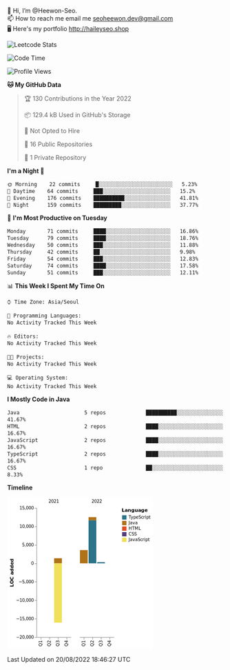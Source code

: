 👋 Hi, I’m @Heewon-Seo.  
📫 How to reach me email me seoheewon.dev@gmail.com   
🖥 Here's my portfolio http://haileyseo.shop

![Leetcode Stats](https://leetcode.card.workers.dev/?username=Heewon-Seo)

 <!--START_SECTION:waka-->
![Code Time](http://img.shields.io/badge/Code%20Time-129%20hrs%2029%20mins-blue)

![Profile Views](http://img.shields.io/badge/Profile%20Views-0-blue)

**🐱 My GitHub Data** 

> 🏆 130 Contributions in the Year 2022
 > 
> 📦 129.4 kB Used in GitHub's Storage 
 > 
> 🚫 Not Opted to Hire
 > 
> 📜 16 Public Repositories 
 > 
> 🔑 1 Private Repository 
 > 
**I'm a Night 🦉** 

```text
🌞 Morning    22 commits     █░░░░░░░░░░░░░░░░░░░░░░░░   5.23% 
🌆 Daytime    64 commits     ███░░░░░░░░░░░░░░░░░░░░░░   15.2% 
🌃 Evening    176 commits    ██████████░░░░░░░░░░░░░░░   41.81% 
🌙 Night      159 commits    █████████░░░░░░░░░░░░░░░░   37.77%

```
📅 **I'm Most Productive on Tuesday** 

```text
Monday       71 commits     ████░░░░░░░░░░░░░░░░░░░░░   16.86% 
Tuesday      79 commits     ████░░░░░░░░░░░░░░░░░░░░░   18.76% 
Wednesday    50 commits     ███░░░░░░░░░░░░░░░░░░░░░░   11.88% 
Thursday     42 commits     ██░░░░░░░░░░░░░░░░░░░░░░░   9.98% 
Friday       54 commits     ███░░░░░░░░░░░░░░░░░░░░░░   12.83% 
Saturday     74 commits     ████░░░░░░░░░░░░░░░░░░░░░   17.58% 
Sunday       51 commits     ███░░░░░░░░░░░░░░░░░░░░░░   12.11%

```


📊 **This Week I Spent My Time On** 

```text
⌚︎ Time Zone: Asia/Seoul

💬 Programming Languages: 
No Activity Tracked This Week

🔥 Editors: 
No Activity Tracked This Week

🐱‍💻 Projects: 
No Activity Tracked This Week

💻 Operating System: 
No Activity Tracked This Week

```

**I Mostly Code in Java** 

```text
Java                     5 repos             ██████████░░░░░░░░░░░░░░░   41.67% 
HTML                     2 repos             ████░░░░░░░░░░░░░░░░░░░░░   16.67% 
JavaScript               2 repos             ████░░░░░░░░░░░░░░░░░░░░░   16.67% 
TypeScript               2 repos             ████░░░░░░░░░░░░░░░░░░░░░   16.67% 
CSS                      1 repo              ██░░░░░░░░░░░░░░░░░░░░░░░   8.33%

```


**Timeline**

![Chart not found](https://raw.githubusercontent.com/Heewon-Seo/Heewon-Seo/main/charts/bar_graph.png) 


 Last Updated on 20/08/2022 18:46:27 UTC
<!--END_SECTION:waka-->

